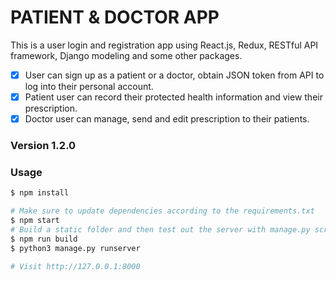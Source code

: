 # PATIENT & DOCTOR APP
This is a user login and registration app using React.js, Redux, RESTful API framework, Django modeling and some other packages.

- [x] User can sign up as a patient or a doctor, obtain JSON token from API to log into their personal account.
- [x] Patient user can record their protected health information and view their prescription.
- [x] Doctor user can manage, send and edit prescription to their patients.

### Version 1.2.0
### Usage
  
```sh
$ npm install
```

```sh
# Make sure to update dependencies according to the requirements.txt
$ npm start
# Build a static folder and then test out the server with manage.py script
$ npm run build
$ python3 manage.py runserver

# Visit http://127.0.0.1:8000
```
